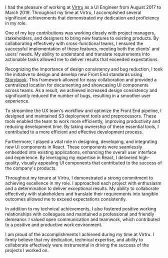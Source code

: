 I had the pleasure of working at [Virtru](https://www.virtru.com) as a UI Engineer from August 2017 to March 2019. Throughout my time at Virtru, I accomplished several significant achievements that demonstrated my dedication and proficiency in my role.

One of my key contributions was working closely with project managers, stakeholders, and designers to bring new features to existing products. By collaborating effectively with cross-functional teams, I ensured the successful implementation of these features, meeting both the clients' and users' needs. My ability to understand and translate requirements into actionable tasks allowed me to deliver results that exceeded expectations.

Recognizing the importance of design consistency and bug reduction, I took the initiative to design and develop new Front End standards using [Storybook](https://storybook.js.org/). This framework allowed for easy collaboration and provided a centralized location for documenting and showcasing UI components across teams. As a result, we achieved increased design consistency and significantly reduced the number of bugs, resulting in a smoother user experience.

To streamline the UX team's workflow and optimize the Front End pipeline, I designed and maintained S3 deployment tools and preprocessors. These tools enabled the team to work more efficiently, improving productivity and reducing development time. By taking ownership of these essential tools, I contributed to a more efficient and effective development process.

Furthermore, I played a vital role in designing, developing, and integrating new UI components in React. These components were seamlessly embedded into existing applications, enhancing the overall user interface and experience. By leveraging my expertise in React, I delivered high-quality, visually appealing UI components that contributed to the success of the company's products.

Throughout my tenure at Virtru, I demonstrated a strong commitment to achieving excellence in my role. I approached each project with enthusiasm and a determination to deliver exceptional results. My ability to collaborate effectively with stakeholders and translate their requirements into tangible outcomes allowed me to exceed expectations consistently.

In addition to my technical achievements, I also fostered positive working relationships with colleagues and maintained a professional and friendly demeanor. I valued open communication and teamwork, which contributed to a positive and productive work environment.

I am proud of the accomplishments I achieved during my time at Virtru. I firmly believe that my dedication, technical expertise, and ability to collaborate effectively were instrumental in driving the success of the projects I worked on. 